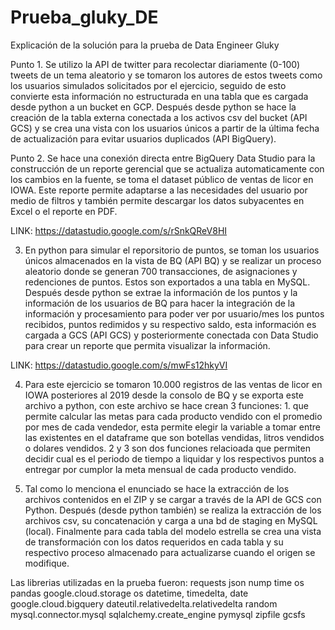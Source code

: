# Prueba_gluky_DE

Explicación de la solución para la prueba de Data Engineer Gluky

Punto 1. Se utilizo la API de twitter para recolectar diariamente (0-100) tweets de un tema aleatorio y se tomaron los autores de estos tweets como los usuarios simulados solicitados por el ejercicio, seguido de esto convierte esta información no estructurada en una tabla que es cargada desde python a un bucket en GCP. Después desde python se hace la creación de la tabla externa conectada a los activos csv del bucket (API GCS) y se crea una vista con los usuarios únicos a partir de la última fecha de actualización para evitar usuarios duplicados (API BigQuery).

Punto 2. Se hace una conexión directa entre BigQuery Data Studio para la construcción de un reporte gerencial que se actualiza automaticamente con los cambios en la fuente, se toma el dataset público de ventas de licor en IOWA. Este reporte permite adaptarse a las necesidades del usuario por medio de filtros y también permite descargar los datos subyacentes en Excel o el reporte en PDF.

LINK: https://datastudio.google.com/s/rSnkQReV8HI

3. En python para simular el reporsitorio de puntos, se toman los usuarios únicos almacenados en la vista de BQ (API BQ) y se realizar un proceso aleatorio donde se generan 700 transacciones, de asignaciones y redenciones de puntos. Estos son exportados a una tabla en MySQL. Después desde python se extrae la información de los puntos y la información de los usuarios de BQ para hacer la integración de la información y procesamiento para poder ver por usuario/mes los puntos recibidos, puntos redimidos y su respectivo saldo, esta información es cargada a GCS (API GCS) y posteriormente conectada con Data Studio para crear un reporte que permita visualizar la información.

LINK: https://datastudio.google.com/s/mwFs12hkyVI

4. Para este ejercicio se tomaron 10.000 registros de las ventas de licor en IOWA posteriores al 2019 desde la consolo de BQ y se exporta este archivo a python, con este archivo se hace crean 3 funciones: 1. que permite calcular las metas para cada producto vendido con el promedio por mes de cada vendedor, esta permite elegir la variable a tomar entre las existentes en el dataframe que son botellas vendidas, litros vendidos o dolares vendidos. 2 y 3 son dos funciones relacioada que permiten decidir cual es el periodo de tiempo a liquidar y los respectivos puntos a entregar por cumplor la meta mensual de cada producto vendido.

5. Tal como lo menciona el enunciado se hace la extracción de los archivos contenidos en el ZIP y se cargar a través de la API de GCS con Python. Después (desde python también) se realiza la extracción de los archivos csv, su concatenación y carga a una bd de staging en MySQL (local). Finalmente para cada tabla del modelo estrella se crea una vista de transformación con los datos requeridos en cada tabla y su respectivo proceso almacenado para actualizarse cuando el origen se modifique.

Las librerias utilizadas en la prueba fueron: 
requests
json
nump
time
os
pandas
google.cloud.storage
os
datetime, timedelta, date
google.cloud.bigquery
dateutil.relativedelta.relativedelta
random
mysql.connector.mysql
sqlalchemy.create_engine
pymysql
zipfile
gcsfs
